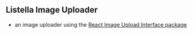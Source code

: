 ## Listella Image Uploader

- an image uploader using the [React Image Upload Interface package](https://www.npmjs.com/package/react-image-upload-interface)